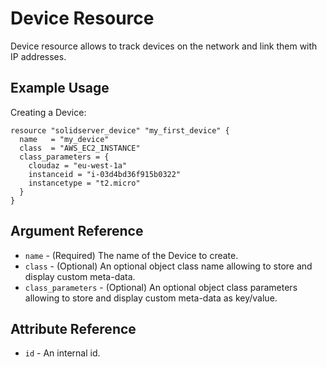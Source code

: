 # Device Resource

Device resource allows to track devices on the network and link them with IP addresses.

## Example Usage

Creating a Device:
```
resource "solidserver_device" "my_first_device" {
  name   = "my_device"
  class  = "AWS_EC2_INSTANCE"
  class_parameters = {
    cloudaz = "eu-west-1a"
    instanceid = "i-03d4bd36f915b0322"
    instancetype = "t2.micro"
  }
}
```

## Argument Reference

* `name` - (Required) The name of the Device to create.
* `class` - (Optional) An optional object class name allowing to store and display custom meta-data.
* `class_parameters` - (Optional) An optional object class parameters allowing to store and display custom meta-data as key/value.

## Attribute Reference

* `id` - An internal id.
